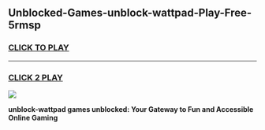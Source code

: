 
## Unblocked-Games-unblock-wattpad-Play-Free-5rmsp
<h3>
<a href="https://premium76.site?title=unblock-wattpad&ref=19M">CLICK TO PLAY</a></h3>
<hr>

<h3>
<a href="https://premium76.site?title=unblock-wattpad&ref=19M">CLICK 2 PLAY</a>
  
</h3>

<a href="https://premium76.site?title=unblock-wattpad&ref=19M"><img src="https://clearcache.store/games.png"></a>


**unblock-wattpad games unblocked: Your Gateway to Fun and Accessible Online Gaming**
